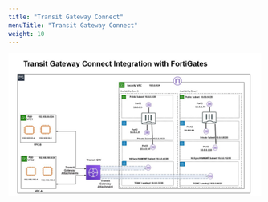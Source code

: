 ```yaml
---
title: "Transit Gateway Connect"
menuTitle: "Transit Gateway Connect"
weight: 10
---
```


![transitgwyconnect.png](transitgwyconnect.png)
